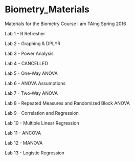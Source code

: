 # Biometry_Materials
Materials for the Biometry Course I am TAing Spring 2016

Lab 1 - R Refresher

Lab 2 - Graphing & DPLYR

Lab 3 - Power Analysis

Lab 4 - CANCELLED

Lab 5 - One-Way ANOVA

Lab 6 - ANOVA Assumptions

Lab 7 - Two-Way ANOVA

Lab 8 - Repeated Measures and Randomized Block ANOVA

Lab 9 - Correlation and Regression

Lab 10 - Multiple Linear Regression

Lab 11 - ANCOVA

Lab 12 - MANOVA


Lab 13 - Logistic Regression 
